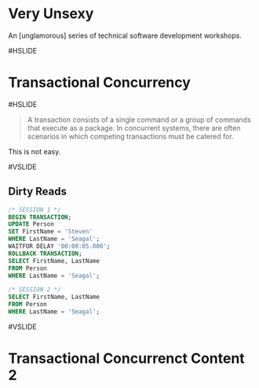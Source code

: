 # Very Unsexy

An [unglamorous] series of technical software development workshops.

#HSLIDE

# Transactional Concurrency

#HSLIDE

> A transaction consists of a single command or a group of commands that execute as a package. In concurrent systems, there are often scenarios in which competing transactions must be catered for.

This is not easy.

#VSLIDE

## Dirty Reads

```sql
/* SESSION 1 */
BEGIN TRANSACTION;
UPDATE Person
SET FirstName = 'Steven'
WHERE LastName = 'Seagal';
WAITFOR DELAY '00:00:05.000';
ROLLBACK TRANSACTION;
SELECT FirstName, LastName
FROM Person
WHERE LastName = 'Seagal';

/* SESSION 2 */
SELECT FirstName, LastName 
FROM Person 
WHERE LastName = 'Seagal';
```

#VSLIDE

# Transactional Concurrenct Content 2
